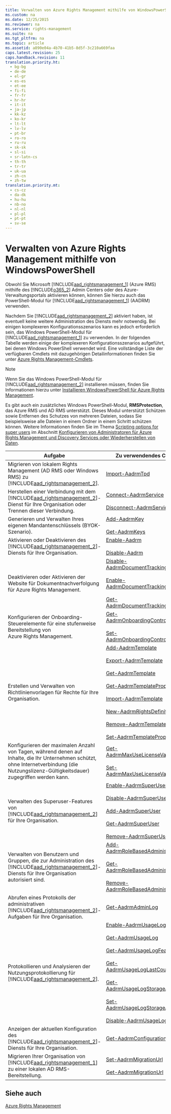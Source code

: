 ```yaml
---
title: Verwalten von Azure Rights Management mithilfe von WindowsPowerShell
ms.custom: na
ms.date: 12/25/2015
ms.reviewer: na
ms.service: rights-management
ms.suite: na
ms.tgt_pltfrm: na
ms.topic: article
ms.assetid: a890e04a-4b70-41b5-8d5f-3c210a669faa
caps.latest.revision: 25
caps.handback.revision: 11
translation.priority.ht: 
  - bg-bg
  - de-de
  - el-gr
  - es-es
  - et-ee
  - fi-fi
  - fr-fr
  - hr-hr
  - it-it
  - ja-jp
  - kk-kz
  - ko-kr
  - lt-lt
  - lv-lv
  - pt-br
  - ro-ro
  - ru-ru
  - sk-sk
  - sl-si
  - sr-latn-cs
  - th-th
  - tr-tr
  - uk-ua
  - zh-cn
  - zh-tw
translation.priority.mt: 
  - cs-cz
  - da-dk
  - hu-hu
  - nb-no
  - nl-nl
  - pl-pl
  - pt-pt
  - sv-se
---
```

# Verwalten von Azure Rights Management mithilfe von WindowsPowerShell
Obwohl Sie Microsoft [!INCLUDE[aad_rightsmanagement_1](../../ems/AADRightsMgmt/includes/aad_rightsmanagement_1_md.md)] (Azure RMS) mithilfe des [!INCLUDE[o365_2](../../ems/AADRightsMgmt/includes/o365_2_md.md)] Admin Centers oder des Azure-Verwaltungsportals aktivieren können, können Sie hierzu auch das PowerShell-Modul für [!INCLUDE[aad_rightsmanagement_1](../../ems/AADRightsMgmt/includes/aad_rightsmanagement_1_md.md)] (AADRM) verwenden.

Nachdem Sie [!INCLUDE[aad_rightsmanagement_2](../../ems/AADRightsMgmt/includes/aad_rightsmanagement_2_md.md)] aktiviert haben, ist eventuell keine weitere Administration des Diensts mehr notwendig. Bei einigen komplexeren Konfigurationsszenarios kann es jedoch erforderlich sein, das Windows PowerShell-Modul für [!INCLUDE[aad_rightsmanagement_1](../../ems/AADRightsMgmt/includes/aad_rightsmanagement_1_md.md)] zu verwenden. In der folgenden Tabelle werden einige der komplexeren Konfigurationsszenarios aufgeführt, bei denen Windows PowerShell verwendet wird. Eine vollständige Liste der verfügbaren Cmdlets mit dazugehörigen Detailinformationen finden Sie unter [Azure Rights Management-Cmdlets](http://msdn.microsoft.com/library/azure/dn629398.aspx).

> [!NOTE]
> Wenn Sie das Windows PowerShell-Modul für [!INCLUDE[aad_rightsmanagement_2](../../ems/AADRightsMgmt/includes/aad_rightsmanagement_2_md.md)] installieren müssen, finden Sie Informationen hierzu unter [Installieren WindowsPowerShell für Azure Rights Management](../../ems/AADRightsMgmt/Installing-Windows-PowerShell-for-Azure-Rights-Management.md).

Es gibt auch ein zusätzliches Windows PowerShell-Modul, **RMSProtection**, das Azure RMS und AD RMS unterstützt. Dieses Modul unterstützt Schützen sowie Entfernen des Schutzes von mehreren Dateien, sodass Sie beispielsweise alle Dateien in einem Ordner in einem Schritt schützen können. Weitere Informationen finden Sie im Thema [Scripting options for super users](../../ems/AADRightsMgmt/Configuring-Super-Users-for-Azure-Rights-Management-and-Discovery-Services-or-Data-Recovery.md#BKMK_RMSProtectionModule) im Abschnitt [Konfigurieren von Administratoren für Azure Rights Management und Discovery Services oder Wiederherstellen von Daten](../../ems/AADRightsMgmt/Configuring-Super-Users-for-Azure-Rights-Management-and-Discovery-Services-or-Data-Recovery.md).

|Aufgabe|Zu verwendendes Cmdlet|
|-----------|--------------------------|
|Migrieren von lokalem Rights Management (AD RMS oder Windows RMS) zu [!INCLUDE[aad_rightsmanagement_2](../../ems/AADRightsMgmt/includes/aad_rightsmanagement_2_md.md)].|[Import-AadrmTpd](http://msdn.microsoft.com/library/azure/dn857523.aspx)|
|Herstellen einer Verbindung mit dem [!INCLUDE[aad_rightsmanagement_2](../../ems/AADRightsMgmt/includes/aad_rightsmanagement_2_md.md)]-Dienst für Ihre Organisation oder Trennen dieser Verbindung.|[Connect-AadrmService](http://msdn.microsoft.com/library/azure/dn629415.aspx)<br /><br />[Disconnect-AadrmService](http://msdn.microsoft.com/library/azure/dn629416.aspx)|
|Generieren und Verwalten Ihres eigenen Mandantenschlüssels (BYOK-Szenario).|[Add-AadrmKey](http://msdn.microsoft.com/library/azure/dn629418.aspx)<br /><br />[Get-AadrmKeys](http://msdn.microsoft.com/library/azure/dn629420.aspx)|
|Aktivieren oder Deaktivieren des [!INCLUDE[aad_rightsmanagement_2](../../ems/AADRightsMgmt/includes/aad_rightsmanagement_2_md.md)]-Diensts für Ihre Organisation.|[Enable-Aadrm](http://msdn.microsoft.com/library/azure/dn629412.aspx)<br /><br />[Disable-Aadrm](http://msdn.microsoft.com/library/azure/dn629422.aspx)|
|Deaktivieren oder Aktivieren der Website für Dokumentnachverfolgung für Azure Rights Management.|[Disable-AadrmDocumentTrackingFeature](https://msdn.microsoft.com/library/azure/mt548471.aspx)<br /><br />[Enable-AadrmDocumentTrackingFeature](https://msdn.microsoft.com/library/azure/mt548469.aspx)<br /><br />[Get-AadrmDocumentTrackingFeature](https://msdn.microsoft.com/library/azure/mt548470.aspx)|
|Konfigurieren der Onboarding-Steuerelemente für eine stufenweise Bereitstellung von Azure Rights Management.|[Get-AadrmOnboardingControlPolicy](http://msdn.microsoft.com/library/azure/dn857522.aspx)<br /><br />[Set-AadrmOnboardingControlPolicy](http://msdn.microsoft.com/library/azure/dn857521.aspx)|
|Erstellen und Verwalten von Richtlinienvorlagen für Rechte für Ihre Organisation.|[Add-AadrmTemplate](http://msdn.microsoft.com/library/azure/dn727075.aspx)<br /><br />[Export-AadrmTemplate](http://msdn.microsoft.com/library/azure/dn727078.aspx)<br /><br />[Get-AadrmTemplate](http://msdn.microsoft.com/library/azure/dn727079.aspx)<br /><br />[Get-AadrmTemplateProperty](http://msdn.microsoft.com/library/azure/dn727081.aspx)<br /><br />[Import-AadrmTemplate](http://msdn.microsoft.com/library/azure/dn727077.aspx)<br /><br />[New-AadrmRightsDefinition](http://msdn.microsoft.com/library/azure/dn727080.aspx)<br /><br />[Remove-AadrmTemplate](http://msdn.microsoft.com/library/azure/dn727082.aspx)<br /><br />[Set-AadrmTemplateProperty](http://msdn.microsoft.com/library/azure/dn727076.aspx)|
|Konfigurieren der maximalen Anzahl von Tagen, während denen auf Inhalte, die Ihr Unternehmen schützt, ohne Internetverbindung (die Nutzungslizenz-Gültigkeitsdauer) zugegriffen werden kann.|[Get-AadrmMaxUseLicenseValidityTime](https://msdn.microsoft.com/library/azure/dn932062.aspx)<br /><br />[Set-AadrmMaxUseLicenseValidityTime](https://msdn.microsoft.com/library/azure/dn932063.aspx)|
|Verwalten des Superuser-Features von [!INCLUDE[aad_rightsmanagement_2](../../ems/AADRightsMgmt/includes/aad_rightsmanagement_2_md.md)] für Ihre Organisation.|[Enable-AadrmSuperUserFeature](http://msdn.microsoft.com/library/azure/dn629400.aspx)<br /><br />[Disable-AadrmSuperUserFeature](http://msdn.microsoft.com/library/azure/dn629428.aspx)<br /><br />[Add-AadrmSuperUser](http://msdn.microsoft.com/library/azure/dn629411.aspx)<br /><br />[Get-AadrmSuperUser](http://msdn.microsoft.com/library/azure/dn629408.aspx)<br /><br />[Remove-AadrmSuperUser](http://msdn.microsoft.com/library/azure/dn629405.aspx)|
|Verwalten von Benutzern und Gruppen, die zur Administration des [!INCLUDE[aad_rightsmanagement_2](../../ems/AADRightsMgmt/includes/aad_rightsmanagement_2_md.md)]-Diensts für Ihre Organisation autorisiert sind.|[Add-AadrmRoleBasedAdministrator](http://msdn.microsoft.com/library/azure/dn629417.aspx)<br /><br />[Get-AadrmRoleBasedAdministrator](http://msdn.microsoft.com/library/azure/dn629407.aspx)<br /><br />[Remove-AadrmRoleBasedAdministrator](http://msdn.microsoft.com/library/azure/dn629424.aspx)|
|Abrufen eines Protokolls der administrativen [!INCLUDE[aad_rightsmanagement_2](../../ems/AADRightsMgmt/includes/aad_rightsmanagement_2_md.md)]-Aufgaben für Ihre Organisation.|[Get-AadrmAdminLog](http://msdn.microsoft.com/library/azure/dn629430.aspx)|
|Protokollieren und Analysieren der Nutzungsprotokollierung für [!INCLUDE[aad_rightsmanagement_2](../../ems/AADRightsMgmt/includes/aad_rightsmanagement_2_md.md)].|[Enable-AadrmUsageLogFeature](http://msdn.microsoft.com/library/azure/dn629421.aspx)<br /><br />[Get-AadrmUsageLog](http://msdn.microsoft.com/library/azure/dn629401.aspx)<br /><br />[Get-AadrmUsageLogFeature](http://msdn.microsoft.com/library/azure/dn629425.aspx)<br /><br />[Get-AadrmUsageLogLastCounterValue](http://msdn.microsoft.com/library/azure/dn629423.aspx)<br /><br />[Get-AadrmUsageLogStorageAccount](http://msdn.microsoft.com/library/azure/dn629419.aspx)<br /><br />[Set-AadrmUsageLogStorageAccount](http://msdn.microsoft.com/library/azure/dn629426.aspx)<br /><br />[Disable-AadrmUsageLogFeature](http://msdn.microsoft.com/library/azure/dn629404.aspx)|
|Anzeigen der aktuellen Konfiguration des [!INCLUDE[aad_rightsmanagement_2](../../ems/AADRightsMgmt/includes/aad_rightsmanagement_2_md.md)]-Diensts für Ihre Organisation.|[Get-AadrmConfiguration](http://msdn.microsoft.com/library/azure/dn629410.aspx)|
|Migrieren Ihrer Organisation von [!INCLUDE[aad_rightsmanagement_1](../../ems/AADRightsMgmt/includes/aad_rightsmanagement_1_md.md)] zu einer lokalen AD RMS-Bereitstellung.|[Set-AadrmMigrationUrl](http://msdn.microsoft.com/library/azure/dn629429.aspx)<br /><br />[Get-AadrmMigrationUrl](http://msdn.microsoft.com/library/azure/dn629403.aspx)|

## Siehe auch
[Azure Rights Management](../../ems/AADRightsMgmt/Azure-Rights-Management.md)


